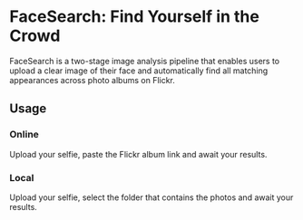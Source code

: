 # FaceSearch: Find Yourself in the Crowd

FaceSearch is a two-stage image analysis pipeline that enables users to upload a clear image of their face and automatically find all matching appearances across photo albums on Flickr.

## Usage

### Online

Upload your selfie, paste the Flickr album link and await your results.
### Local

Upload your selfie, select the folder that contains the photos and await your results.